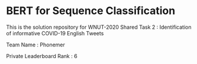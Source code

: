 # BERT for Sequence Classification 

This is the solution repository for WNUT-2020 Shared Task 2 : Identification of informative COVID-19 English Tweets

Team Name : Phonemer

Private Leaderboard Rank : 6
